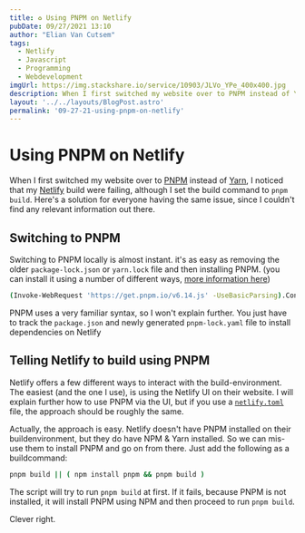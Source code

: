 ```yaml
---
title: ♻️ Using PNPM on Netlify
pubDate: 09/27/2021 13:10
author: "Elian Van Cutsem"
tags:
  - Netlify
  - Javascript
  - Programming
  - Webdevelopment
imgUrl: https://img.stackshare.io/service/10903/JLVo_YPe_400x400.jpg
description: When I first switched my website over to PNPM instead of Yarn, I noticed that my Netlify build were failing. Here's a guide and solution to everyone having the same issue.
layout: '../../layouts/BlogPost.astro'
permalink: '09-27-21-using-pnpm-on-netlify'
---
```


# Using PNPM on Netlify

When I first switched my website over to [PNPM](<https://pnpm.io/>) instead of [Yarn](<https://yarnpkg.com/>), I noticed that my [Netlify](<https://www.netlify.com/>) build were failing, although I set the build command to `pnpm build`. Here's a solution for everyone having the same issue, since I couldn't find any relevant information out there.

## Switching to PNPM

Switching to PNPM locally is almost instant. it's as easy as removing the older `package-lock.json` or `yarn.lock` file and then installing PNPM. (you can install it using a number of different ways, [more information here](<https://pnpm.io/installation>))

```bash
(Invoke-WebRequest 'https://get.pnpm.io/v6.14.js' -UseBasicParsing).Content | node - add --global pnpm
```

PNPM uses a very familiar syntax, so I won't explain further. You just have to track the `package.json` and newly generated `pnpm-lock.yaml` file to install dependencies on Netlify

## Telling Netlify to build using PNPM

Netlify offers a few different ways to interact with the build-environment. The easiest (and the one I use), is using the Netlify UI on their website. I will explain further how to use PNPM via the UI, but if you use a [`netlify.toml`](<https://docs.netlify.com/configure-builds/file-based-configuration/>) file, the approach should be roughly the same.

Actually, the approach is easy. Netlify doesn't have PNPM installed on their buildenvironment, but they do have NPM & Yarn installed. So we can mis-use them to install PNPM and go on from there. Just add the following as a buildcommand:

```bash
pnpm build || ( npm install pnpm && pnpm build )
```

The script will try to run `pnpm build` at first. If it fails, because PNPM is not installed, it will install PNPM using NPM and then proceed to run `pnpm build`.

Clever right.
